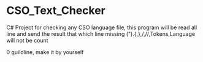 # CSO_Text_Checker
C# Project for checking any CSO language file, this program will be read all line and send the result that which line missing (").{,},/,//,Tokens,Language will not be count


0 guildline, make it by yourself
